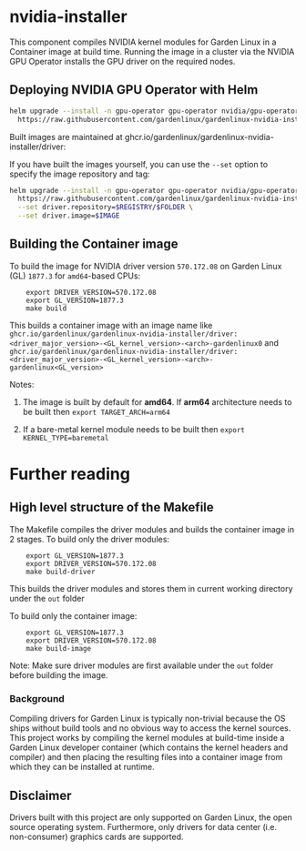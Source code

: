 # nvidia-installer

This component compiles NVIDIA kernel modules for Garden Linux in a Container image at build time.
Running the image in a cluster via the NVIDIA GPU Operator installs the GPU driver on the required nodes.

## Deploying NVIDIA GPU Operator with Helm

```bash
helm upgrade --install -n gpu-operator gpu-operator nvidia/gpu-operator --values \
  https://raw.githubusercontent.com/gardenlinux/gardenlinux-nvidia-installer/refs/heads/main/helm/gpu-operator-values.yaml
```
Built images are maintained at ghcr.io/gardenlinux/gardenlinux-nvidia-installer/driver:<driver-major-version>

If you have built the images yourself, you can use the `--set` option to specify the image repository and tag:
```bash
helm upgrade --install -n gpu-operator gpu-operator nvidia/gpu-operator --values \
  https://raw.githubusercontent.com/gardenlinux/gardenlinux-nvidia-installer/refs/heads/main/helm/gpu-operator-values.yaml \
  --set driver.repository=$REGISTRY/$FOLDER \
  --set driver.image=$IMAGE
```

## Building the Container image

To build the image for NVIDIA driver version `570.172.08` on Garden Linux (GL) `1877.3` for `amd64`-based CPUs:

```
    export DRIVER_VERSION=570.172.08
    export GL_VERSION=1877.3
    make build
```
This builds a container image with an image name like 
`ghcr.io/gardenlinux/gardenlinux-nvidia-installer/driver:<driver_major_version>-<GL_kernel_version>-<arch>-gardenlinux0`
and 
`ghcr.io/gardenlinux/gardenlinux-nvidia-installer/driver:<driver_major_version>-<GL_kernel_version>-<arch>-gardenlinux<GL_version>`

Notes:
1. The image is built by default for **amd64**. If **arm64** architecture needs to be built then `export TARGET_ARCH=arm64`

2. If a bare-metal kernel module needs to be built then `export KERNEL_TYPE=baremetal`

# Further reading

## High level structure of the Makefile

The Makefile compiles the driver modules and builds the container image in 2 stages.
To build only the driver modules:
```
    export GL_VERSION=1877.3
    export DRIVER_VERSION=570.172.08
    make build-driver
```
This builds the driver modules and stores them in current working directory under the `out` folder

To build only the container image: 
```
    export GL_VERSION=1877.3
    export DRIVER_VERSION=570.172.08
    make build-image
```
Note: Make sure driver modules are first available under the `out` folder before building the image.

### Background

Compiling drivers for Garden Linux is typically non-trivial because the OS ships
without build tools and no obvious way to access the kernel sources. This project works
by compiling the kernel modules at build-time inside a Garden Linux developer container
(which contains the kernel headers and compiler) and then placing the resulting files
into a container image from which they can be installed at runtime.

## Disclaimer 

Drivers built with this project are only supported on Garden Linux, the open source operating system. 
Furthermore, only drivers for data center (i.e. non-consumer) graphics cards are supported.
